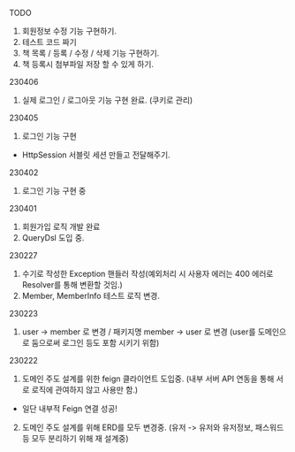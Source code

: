 TODO
1. 회원정보 수정 기능 구현하기.
2. 테스트 코드 짜기
3. 책 목록 / 등록 / 수정 / 삭제 기능 구현하기.
4. 책 등록시 첨부파일 저장 할 수 있게 하기.

230406
1. 실제 로그인 / 로그아웃 기능 구현 완료. (쿠키로 관리)

230405
1. 로그인 기능 구현
 - HttpSession 서블릿 세션 만들고 전달해주기.

230402
1. 로그인 기능 구현 중

230401
1. 회원가입 로직 개발 완료
2. QueryDsl 도입 중.

230227
1. 수기로 작성한 Exception 핸들러 작성(예외처리 시 사용자 에러는 400 에러로 Resolver를 통해 변환할 것임.) 
2. Member, MemberInfo 테스트 로직 변경. 

230223
1. user -> member 로 변경 / 패키지명 member -> user 로 변경 (user를 도메인으로 둠으로써 로그인 등도 포함 시키기 위함)

230222
1. 도메인 주도 설계를 위한 feign 클라이언트 도입중. (내부 서버 API 연동을 통해 서로 로직에 관여하지 않고 사용만 함.)
  - 일단 내부적 Feign 연결 성공!
2. 도메인 주도 설계를 위해 ERD를 모두 변경중. (유저 -> 유저와 유저정보, 패스워드 등 모두 분리하기 위해 재 설계중)